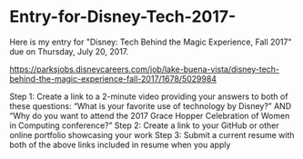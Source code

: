 # Entry-for-Disney-Tech-2017-

Here is my entry for "Disney: Tech Behind the Magic Experience, Fall 2017" due on Thursday, July 20, 2017.

https://parksjobs.disneycareers.com/job/lake-buena-vista/disney-tech-behind-the-magic-experience-fall-2017/1678/5029984

Step 1: Create a link to a 2-minute video providing your answers to both of these questions: “What is your favorite use of technology by Disney?” AND “Why do you want to attend the 2017 Grace Hopper Celebration of Women in Computing conference?”
Step 2: Create a link to your GitHub or other online portfolio showcasing your work
Step 3: Submit a current resume with both of the above links included in resume when you apply
